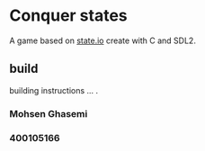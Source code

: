 # Conquer states
A game based on [state.io](https://play.google.com/store/apps/details?id=io.state.fight&hl=fa&gl=US) create with C and SDL2.

## build
building instructions ... .
### Mohsen Ghasemi
### 400105166
